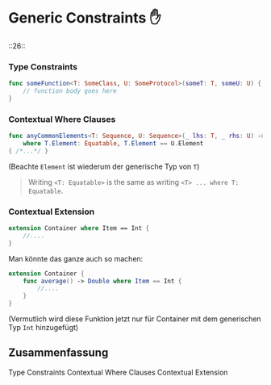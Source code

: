 # Generic Constraints ✋
::26::

### Type Constraints

```swift
func someFunction<T: SomeClass, U: SomeProtocol>(someT: T, someU: U) {
    // function body goes here
}
```

### Contextual Where Clauses

```swift
func anyCommonElements<T: Sequence, U: Sequence>(_ lhs: T, _ rhs: U) -> Bool
    where T.Element: Equatable, T.Element == U.Element
{ /*...*/ }
```
(Beachte `Element` ist wiederum der generische Typ von `T`)

> Writing `<T: Equatable>` is the same as writing `<T> ... where T: Equatable`.

### Contextual Extension

```swift
extension Container where Item == Int {
	//....
}
```

Man könnte das ganze auch so machen:

```swift
extension Container {
    func average() -> Double where Item == Int {
		//....
    }
}
```
(Vermutlich wird diese Funktion jetzt nur für Container mit dem generischen Typ `Int` hinzugefügt)

## Zusammenfassung
Type Constraints
Contextual Where Clauses
Contextual Extension